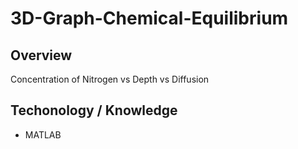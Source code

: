 # 3D-Graph-Chemical-Equilibrium

## Overview
Concentration of Nitrogen vs Depth vs Diffusion

## Techonology / Knowledge
+ MATLAB